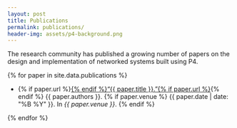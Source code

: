 ```yaml
---
layout: post
title: Publications
permalink: publications/
header-img: assets/p4-background.png    
---
```


The research community has published a growing number of papers on the design and implementation of networked systems built using P4.
    
{% for paper in site.data.publications %}
<ul>
<li class="paper">
<span class="title">
{% if paper.url %}<a href="{{ paper.url | replace: 'BASE', site.base }}">{% endif %}&ldquo;{{ paper.title }}.&rdquo;{% if paper.url %}</a>{% endif %}
</span>
<span class="authors">{{ paper.authors }}.</span>
{% if paper.venue %}
<span>
{{ paper.date | date: "%B %Y" }}. In <i>{{ paper.venue }}</i>. 
</span>
{% endif %}
</li>
</ul>    
{% endfor %}
